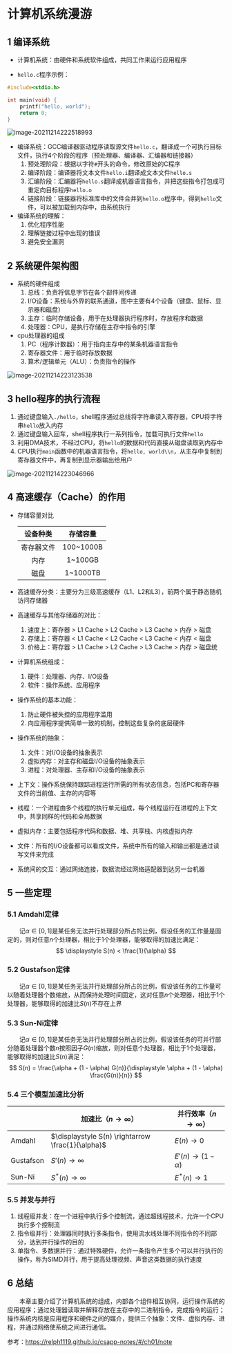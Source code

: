 #  计算机系统漫游

## 1 编译系统
- 计算机系统：由硬件和系统软件组成，共同工作来运行应用程序

- `hello.c`程序示例：

```c
#include<stdio.h>

int main(void) {
    printf("hello, world");
    return 0;
}
```

![image-20211214222518993](README.assets/image-20211214222518993.png)

- 编译系统：GCC编译器驱动程序读取源文件`hello.c`，翻译成一个可执行目标文件，执行4个阶段的程序（预处理器、编译器、汇编器和链接器）
  1. 预处理阶段：根据以字符`#`开头的命令，修改原始的C程序
  2. 编译阶段：编译器将文本文件`hello.i`翻译成文本文件`hello.s`
  3. 汇编阶段：汇编器将`hello.s`翻译成机器语言指令，并把这些指令打包成可重定向目标程序`hello.o`
  4. 链接阶段：链接器将标准库中的文件合并到`hello.o`程序中，得到`hello`文件，可以被加载到内存中，由系统执行
- 编译系统的理解：
  1. 优化程序性能
  2. 理解链接过程中出现的错误
  3. 避免安全漏洞

## 2 系统硬件架构图
- 系统的硬件组成
  1. 总线：负责将信息字节在各个部件间传递
  2. I/O设备：系统与外界的联系通道，图中主要有4个设备（键盘、鼠标、显示器和磁盘）
  3. 主存：临时存储设备，用于在处理器执行程序时，存放程序和数据
  4. 处理器：CPU，是执行存储在主存中指令的引擎
- cpu处理器的组成
  1. PC（程序计数器）：用于指向主存中的某条机器语言指令
  2. 寄存器文件：用于临时存放数据
  3. 算术/逻辑单元（ALU）：负责指令的操作

![image-20211214223123538](README.assets/image-20211214223123538.png)

## 3 hello程序的执行流程

1. 通过键盘输入`./hello`，shell程序通过总线将字符串读入寄存器，CPU将字符串`hello`放入内存
2. 通过键盘输入回车，shell程序执行一系列指令，加载可执行文件`hello`
3. 利用DMA技术，不经过CPU，将`hello`的数据和代码直接从磁盘读取到内存中
4. CPU执行`main`函数中的机器语言指令，将`hello, world\\n`，从主存中复制到寄存器文件中，再复制到显示器输出给用户

![image-20211214223046966](README.assets/image-20211214223046966.png)

## 4 高速缓存（Cache）的作用

- 存储容量对比

  |  设备种类  | 存储容量  |
  | :--------: | :-------: |
  | 寄存器文件 | 100~1000B |
  |    内存    |  1~100GB  |
  |    磁盘    | 1~1000TB  |
  
- 高速缓存分类：主要分为三级高速缓存（L1、L2和L3），前两个属于静态随机访问存储器

- 高速缓存与其他存储器的对比：
  1. 速度上：寄存器 > L1 Cache > L2 Cache > L3 Cache > 内存 >  磁盘
  2. 存储上：寄存器 < L1 Cache < L2 Cache < L3 Cache < 内存 <  磁盘
  3. 价格上：寄存器 > L1 Cache > L2 Cache > L3 Cache > 内存 >  磁盘统

- 计算机系统组成：
  1. 硬件：处理器、内存、I/O设备
  2. 软件：操作系统、应用程序
- 操作系统的基本功能：
  1. 防止硬件被失控的应用程序滥用
  2. 向应用程序提供简单一致的机制，控制这些复杂的底层硬件
- 操作系统的抽象：
  1. 文件：对I/O设备的抽象表示
  2. 虚拟内存：对主存和磁盘I/O设备的抽象表示
  3. 进程：对处理器、主存和I/O设备的抽象表示
- 上下文：操作系统保持跟踪进程运行所需的所有状态信息，包括PC和寄存器文件的当前值、主存的内容等
- 线程：一个进程由多个线程的执行单元组成，每个线程运行在进程的上下文中，共享同样的代码和全局数据
- 虚拟内存：主要包括程序代码和数据、堆、共享栈、内核虚拟内存
- 文件：所有的I/O设备都可以看成文件，系统中所有的输入和输出都是通过读写文件来完成
-  系统间的交互：通过网络连接，数据流经过网络适配器到达另一台机器

## 5 一些定理

### 5.1 Amdahl定律
&emsp;&emsp;记$\alpha \in [0, 1]$是某任务无法并行处理部分所占的比例，假设任务的工作量是固定的，则对任意$n$个处理器，相比于1个处理器，能够取得的加速比满足：
$$
\displaystyle S(n) < \frac{1}{\alpha}
$$

### 5.2 Gustafson定律
&emsp;&emsp;记$\alpha \in [0, 1]$是某任务无法并行处理部分所占的比例，假设该任务的工作量可以随着处理器个数缩放，从而保持处理时间固定，这对任意$n$个处理器，相比于1个处理器，能够取得的加速比$S(n)$不存在上界

### 5.3 Sun-Ni定律
&emsp;&emsp;记$\alpha \in [0, 1]$是某任务无法并行处理部分所占的比例，假设该任务的可并行部分随着处理器个数$n$按照因子$G(n)$缩放，则对任意个处理器，相比于1个处理器，能够取得的加速比$S(n)$满足：
$$
S(n) = \frac{\alpha + (1 - \alpha) G(n)}{\displaystyle \alpha + (1 - \alpha) \frac{G(n)}{n}}
$$

### 5.4 三个模型加速比分析

|           | 加速比（$n \rightarrow \infty$）                  | 并行效率（$n \rightarrow \infty$） |
| --------- | ------------------------------------------------- | ---------------------------------- |
| Amdahl    | $\displaystyle S(n) \rightarrow \frac{1}{\alpha}$ | $E(n) \rightarrow 0$               |
| Gustafson | $S'(n) \rightarrow \infty$                        | $E'(n) \rightarrow (1 - \alpha)$   |
| Sun-Ni    | $S^*(n) \rightarrow \infty$                       | $E^*(n) \rightarrow 1$             |

### 5.5 并发与并行
1. 线程级并发：在一个进程中执行多个控制流，通过超线程技术，允许一个CPU执行多个控制流
2. 指令级并行：处理器同时执行多条指令，使用流水线处理不同指令的不同部分，达到并行操作的目的
3. 单指令、多数据并行：通过特殊硬件，允许一条指令产生多个可以并行执行的操作，称为SIMD并行，用于提高处理视频、声音这类数据的执行速度

## 6 总结
&emsp;&emsp;本章主要介绍了计算机系统的组成，内部各个组件相互协同，运行操作系统的应用程序；通过处理器读取并解释存放在主存中的二进制指令，完成指令的运行；操作系统内核是应用程序和硬件之间的媒介，提供三个抽象：文件、虚拟内存、进程，并通过网络使系统之间进行通信。



参考：https://relph1119.github.io/csapp-notes/#/ch01/note